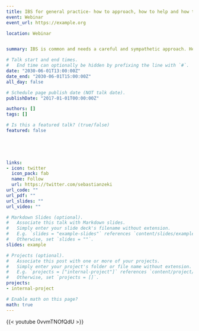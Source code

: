 ```yaml
---
title: IBS for general practice- how to approach, how to help and how to treat
event: Webinar
event_url: https://example.org

location: Webinar


summary: IBS is common and needs a careful and sympathetic approach. Here I outline an approach that incorporates the latest evidence based guidance for diagnosis and treatment, with suggestions for empowering and sympathising with this patient group "

# Talk start and end times.
#   End time can optionally be hidden by prefixing the line with `#`.
date: "2030-06-01T13:00:00Z"
date_end: "2030-06-01T15:00:00Z"
all_day: false

# Schedule page publish date (NOT talk date).
publishDate: "2017-01-01T00:00:00Z"

authors: []
tags: []

# Is this a featured talk? (true/false)
featured: false


  
 

links:
- icon: twitter
  icon_pack: fab
  name: Follow
  url: https://twitter.com/sebastianzeki
url_code: ""
url_pdf: ""
url_slides: ""
url_video: ""

# Markdown Slides (optional).
#   Associate this talk with Markdown slides.
#   Simply enter your slide deck's filename without extension.
#   E.g. `slides = "example-slides"` references `content/slides/example-slides.md`.
#   Otherwise, set `slides = ""`.
slides: example

# Projects (optional).
#   Associate this post with one or more of your projects.
#   Simply enter your project's folder or file name without extension.
#   E.g. `projects = ["internal-project"]` references `content/project/deep-learning/index.md`.
#   Otherwise, set `projects = []`.
projects:
- internal-project

# Enable math on this page?
math: true
---
```


{{< youtube 0vvmTNOfQdU >}}

